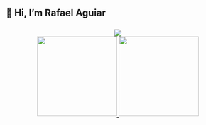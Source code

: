 <h2>👋 Hi, I’m Rafael Aguiar <br><br>
<div align="center">
 <a href="https://www.linkedin.com/in/rafael-aguiar-237422176/" target="_blank"><img src="https://img.shields.io/badge/-LinkedIn-%230077B5?style=for-the-badge&logo=linkedin&logoColor=white" target="_blank"></a>
</div>

<div align="center">
  <a href="github.com/rafael-aguiar01">
  <img height="180em" src="https://github-readme-stats.vercel.app/api?username=rafael-aguiar01&show_icons=true&theme=dark&include_all_commits=true&count_private=true"/>
  <img height="180em" src="https://github-readme-stats.vercel.app/api/top-langs/?username=rafael-aguiar01&layout=compact&langs_count=7&theme=dark"/></a>
</div>
